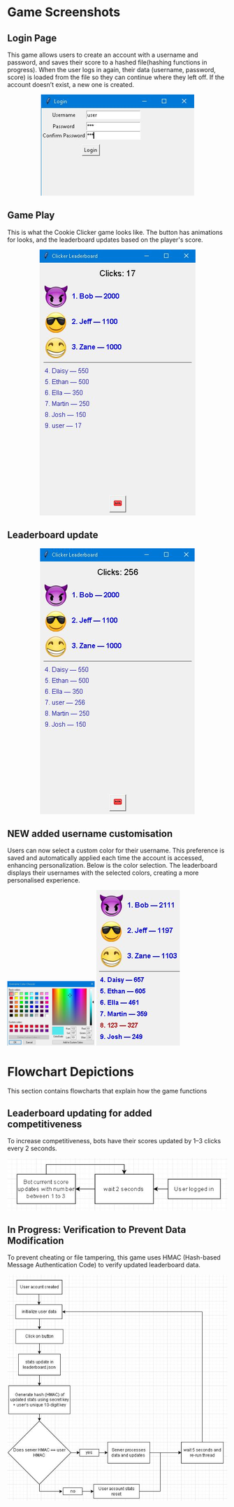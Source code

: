 # Game Screenshots
## Login Page
This game allows users to create an account with a username and password, and saves their score to a hashed file(hashing functions in progress). When the user logs in again, their data (username, password, score) is loaded from the file so they can continue where they left off. If the account doesn’t exist, a new one is created.

<p align="center">
  <img src="images/GameScreenshots/LoginPage.JPG" alt="Login Page" />
</p>

## Game Play
This is what the Cookie Clicker game looks like. The button has animations for looks, and the leaderboard updates based on the player's score.

<p align="center">
  <img src="images/GameScreenshots/Leaderboard.JPG" alt="Leaderboard" />
</p>

## Leaderboard update

<p align="center">
  <img src="images/GameScreenshots/LeaderboardUpdating.JPG" alt="Leaderboard Update Example" />
</p>

## NEW added username customisation
Users can now select a custom color for their username. This preference is saved and automatically applied each time the account is accessed, enhancing personalization. Below is the color selection.
The leaderboard displays their usernames with the selected colors, creating a more personalised experience.

<div> 
  <img src="images/GameScreenshots/ColorOptions.JPG" alt="Username color selection" style="max-width: 200px; height: auto;" />
  <img src="images/GameScreenshots/UsernameColor.JPG" alt="Colored username" style="max-width: 200px; height: auto;" />
</div>



# Flowchart Depictions
This section contains flowcharts that explain how the game functions

## Leaderboard updating for added competitiveness
To increase competitiveness, bots have their scores updated by 1–3 clicks every 2 seconds.
<p align="center">
  <img src="images/Diagrams/BotLeaderboardUpdate.JPG" alt="Leaderboard Updating" />
</p>

## In Progress: Verification to Prevent Data Modification
To prevent cheating or file tampering, this game uses HMAC (Hash-based Message Authentication Code) to verify updated leaderboard data.
<p align="center">
  <img src="images/Diagrams/leaderboard_auth_function.JPG" alt="Leaderboard Authentication" />
</p>

